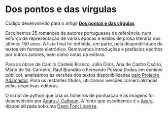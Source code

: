 # Dos pontos e das vírgulas

Código desenvolvido para o artigo **[Dos pontos e das vírgulas](https://interruptor.pt/artigos/dos-pontos-e-das-virgulas)**

Escolhemos 25 romances de autores portugueses de referência, num esforço de representação de várias épocas e estilos de prosa literária dos últimos 150 anos. A lista final foi definida, em parte, pela disponibilidade de textos em formato eletrónico. Removemos introduções e prefácios escritos por outros autores, bem como notas da editora.

Para as obras de Camilo Castelo Branco, Júlio Dinis, Ana de Castro Osório, Mário de Sá-Carneiro, Raul Brandão e Fernando Pessoa (todas em domínio público), analisámos as versões dos textos disponibilizadas [pelo Projecto Adamastor](https://projectoadamastor.org/). Para os restantes títulos, utilizámos versões comercializadas pelas respetivas editoras.

O script de python que cria os ficheiros de pontuação e as imagens foi desenvolvido por [Adam J. Calhoun](https://github.com/adamjcalhoun/punctuation/). A fonte que escolhemos é a [Avara](https://velvetyne.fr/fonts/avara/), disponibilizada sob uma [Open Font License](https://scripts.sil.org/cms/scripts/page.php?site_id=nrsi&id=OFL).

